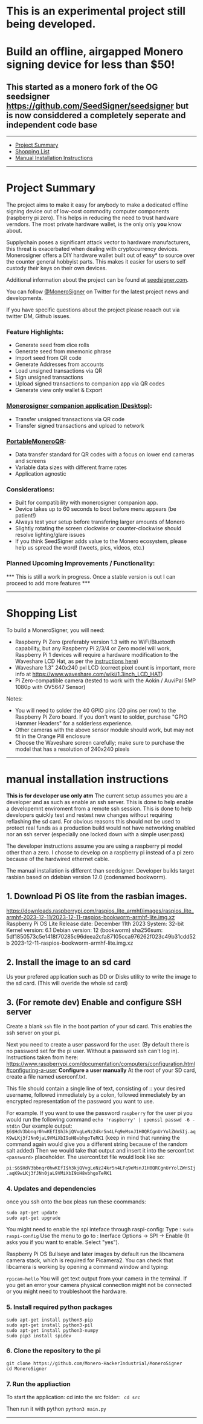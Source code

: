 # This is an experimental project still being developed. 

# Build an offline, airgapped Monero signing device for less than $50!
## This started as a monero fork of the OG seedsigner  https://github.com/SeedSigner/seedsigner but is now considdered a completely seperate and independent code base

---------------

* [Project Summary](#project-summary)
* [Shopping List](#shopping-list)
* [Manual Installation Instructions](#manual-installation-instructions)


---------------

# Project Summary
The project aims to make it easy for anybody to make a dedicated offline signing device out of low-cost commodity computer components (raspberry pi zero). This helps in reducing the need to trust hardware verndors. The most private hardware wallet, is the only only **you** know about.

Supplychain poses a significant attack vector to hardware manufacturers, this threat is exacerbated when dealing with cryptocurrency devices. Monerosigner offers a DIY hardware wallet built out of easy* to source over the counter general hobbyist parts. This makes it easier for users to self custody their keys on their own devices.


Additional information about the project can be found at [seedsigner.com](https://monerosigner.com).

You can follow [@MoneroSigner](https://twitter.com/MoneroSigner) on Twitter for the latest project news and developments.

If you have specific questions about the project please reaach out via twitter DM, Github issues.

### Feature Highlights:
* Generate seed from dice rolls
* Generate seed from mnemonic phrase
* Import seed from QR code
* Generate Addresses from accounts
* Load unsigned transactions via QR
* Sign unsigned transactions
* Upload signed transactions to companion app via QR codes
* Generate view only wallet & Export

### [Monerosigner companion application (Desktop)](https://github.com/Monero-HackerIndustrial/MoneroSigner-Companion):

* Transfer unsigned transactions via QR code
* Transfer signed transactions and upload to network

### [PortableMoneroQR](https://github.com/Monero-HackerIndustrial/PortableMoneroQR):

* Data transfer standard for QR codes with a focus on lower end cameras and screens
* Variable data sizes with different frame rates
* Application agnostic


### Considerations:
* Built for compatibility with monerosigner companion app.
* Device takes up to 60 seconds to boot before menu appears (be patient!)
* Always test your setup before transfering larger amounts of Monero
* Slightly rotating the screen clockwise or counter-clockwise should resolve lighting/glare issues
* If you think SeedSigner adds value to the Monero ecosystem, please help us spread the word! (tweets, pics, videos, etc.)

### Planned Upcoming Improvements / Functionality:
*** This is still a work in progress. Once a stable version is out I can proceed
to add more features ***

---------------

# Shopping List

To build a MoneroSigner, you will need:

* Raspberry Pi Zero (preferably version 1.3 with no WiFi/Bluetooth capability, but any Raspberry Pi 2/3/4 or Zero model will work, Raspberry Pi 1 devices will require a hardware modification to the Waveshare LCD Hat, as per the [instructions here](./docs/legacy_hardware.md))
* Waveshare 1.3" 240x240 pxl LCD (correct pixel count is important, more info at https://www.waveshare.com/wiki/1.3inch_LCD_HAT)
* Pi Zero-compatible camera (tested to work with the Aokin / AuviPal 5MP 1080p with OV5647 Sensor)

Notes:
* You will need to solder the 40 GPIO pins (20 pins per row) to the Raspberry Pi Zero board. If you don't want to solder, purchase "GPIO Hammer Headers" for a solderless experience.
* Other cameras with the above sensor module should work, but may not fit in the Orange Pill enclosure
* Choose the Waveshare screen carefully; make sure to purchase the model that has a resolution of 240x240 pixels

---------------

# manual installation instructions

**This is for developer use only atm**
The current setup assumes you are a developer and as such as enable an ssh server. This is done to help enable a developemnt enviroment from a remote ssh session. 
This is done to help developers quickly test and restest new changes without requiring reflashing the sd card. For obvious reasons this should not be used to protect real funds as a production build
would not have networking enabled nor an ssh server (especially one locked down with a simple user:pass) 

The developer instructions assume you are using a raspberry pi model other than a zero. I chosse to develop on a raspberry pi instead of a pi zero because of the hardwired ethernet cable. 

The manual installation is different than seedsigner. Developer builds target rasbian based on ddebian version 12.0 (codenamed bookworm). 

## 1. Download Pi OS lite from the rasbian images.
https://downloads.raspberrypi.com/raspios_lite_armhf/images/raspios_lite_armhf-2023-12-11/2023-12-11-raspios-bookworm-armhf-lite.img.xz
Raspberry Pi OS Lite
Release date: December 11th 2023
System: 32-bit
Kernel version: 6.1
Debian version: 12 (bookworm)
sha256sum: 5df1850573c5e1418f70285c96deea2cfa87105cca976262f023c49b31cdd52b  2023-12-11-raspios-bookworm-armhf-lite.img.xz

## 2. Install the image to an sd card 
Us your prefered application such as DD or Disks utility to write the image to the sd card. (This will overide the whole sd card)

## 3. (For remote dev) Enable and configure SSH server 

Create a blank ```ssh``` file in the boot partion of your sd card. This enables the ssh server on your pi. 

Next you need to create a user password for the user. (By default there is no password set for the pi user. Without a password ssh can't log in). 
Instructions taken from here: 
https://www.raspberrypi.com/documentation/computers/configuration.html#configuring-a-user
**Configure a user manually**
At the root of your SD card, create a file named userconf.txt.

This file should contain a single line of text, consisting of <username>:<password>: your desired username, followed immediately by a colon, followed immediately by an encrypted representation of the password you want to use.


For example. If you want to use the password ```raspberry``` for the user pi you would run the following command 
```echo 'raspberry' | openssl passwd -6 -stdin``` 
Our example output: ```$6$HdV3bbnqr0hwKEfI$h3kjQVvgLeNz24kr5n4LFq9eMsnJ1H0QRCgnUrYolZWnSIj.aqK9wLKj3fJNn0jaL9VMiXbI9oH8vbhgoTeRK1``` (keep in mind that running the command again would give you a different string because of the random salt added)
Then we would take that output and insert it into the serconf.txt ```<password>``` placeholder. 
The userconf.txt file would look like so: 

```pi:$6$HdV3bbnqr0hwKEfI$h3kjQVvgLeNz24kr5n4LFq9eMsnJ1H0QRCgnUrYolZWnSIj.aqK9wLKj3fJNn0jaL9VMiXbI9oH8vbhgoTeRK1```
### 4. Updates and dependencies 
once you ssh onto the box pleas run these coommands:
```
sudo apt-get update
sudo apt-get upgrade
```
You might need to enable the spi inteface through raspi-config:
Type : ```sudo raspi-config```
Use the menu to go to : Inerface Options -> SPI -> Enable (It asks you if you want to enable. Select "yes"). 


Raspberry Pi OS Bullseye and later images by default run the libcamera camera stack, which is required for Picamera2.
You can check that libcamera is working by opening a command window and typing:

```rpicam-hello```
You will get text output from your camera in the terminal. If you get an error your camera physical connection might not be connected or you might need to troubleshoot the hardware. 

### 5. Install required python packages 

```
sudo apt-get install python3-pip
sudo apt-get install python3-pil
sudo apt-get install python3-numpy
sudo pip3 install spidev
```
### 6. Clone the repository to the pi 

```
git clone https://github.com/Monero-HackerIndustrial/MoneroSigner
cd MoneroSigner 

```
### 7. Run the appliaction 

To start the application:
cd into the src folder:
``` cd src```

Then run it with python 
```python3 main.py```



---

